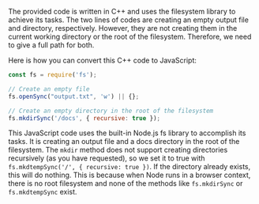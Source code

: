 The provided code is written in C++ and uses the filesystem library to achieve its tasks. The two lines of codes are creating an empty output file and directory, respectively. However, they are not creating them in the current working directory or the root of the filesystem. Therefore, we need to give a full path for both.

Here is how you can convert this C++ code to JavaScript:
```javascript
const fs = require('fs');

// Create an empty file
fs.openSync("output.txt", 'w') || {};

// Create an empty directory in the root of the filesystem
fs.mkdirSync('/docs', { recursive: true });

```
This JavaScript code uses the built-in Node.js fs library to accomplish its tasks. It is creating an output file and a docs directory in the root of the filesystem. The `mkdir` method does not support creating directories recursively (as you have requested), so we set it to true with `fs.mkdtempSync('/', { recursive: true })`. If the directory already exists, this will do nothing. This is because when Node runs in a browser context, there is no root filesystem and none of the methods like `fs.mkdirSync` or `fs.mkdtempSync` exist.
